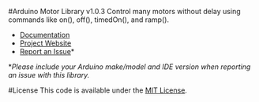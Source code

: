 #Arduino Motor Library v1.0.3
Control many motors without delay using commands like on(), off(), timedOn(), and ramp().

* [Documentation](https://alextaujenis.github.io/RobotsBigData/compiled/docs-arduino-motor.html)
* [Project Website](https://alextaujenis.github.io/RobotsBigData/)
* [Report an Issue](https://github.com/alextaujenis/RBD_Motor/issues/new)*

\**Please include your Arduino make/model and IDE version when reporting an issue with this library.*

#License
This code is available under the [MIT License](http://opensource.org/licenses/mit-license.php).